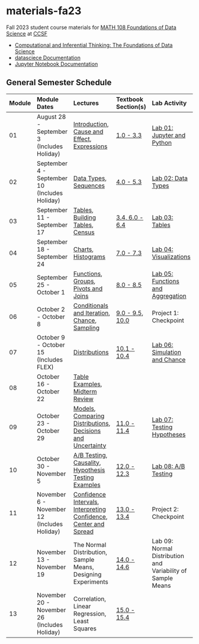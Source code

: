 # materials-fa23
Fall 2023 student course materials for [MATH 108 Foundations of Data Science](https://www.ccsf.edu/node/167501) at [CCSF](https://www.ccsf.edu)

* [Computational and Inferential Thinking: The Foundations of Data Science](https://inferentialthinking.com/)
* [datasciece Documentation](https://datascience.readthedocs.io/)
* [Jupyter Notebook Documentation](https://jupyter-notebook.readthedocs.io/)

## General Semester Schedule

|Module|Module Dates|Lectures|Textbook Section(s)|Lab Activity|Homework|Project|Exam|
|:----|:----|:----|:----|:----|:----|:----|:----|
|01|August 28 - September 3 (Includes Holiday)|[Introduction](https://ccsf.cloudbank.2i2c.cloud/hub/user-redirect/git-pull?repo=https%3A%2F%2Fgithub.com%2Fccsf-math-108%2Fmaterials-fa23&urlpath=tree%2Fmaterials-fa23%2Flec%2Flec01.ipynb&branch=main), [Cause and Effect](https://ccsf.cloudbank.2i2c.cloud/hub/user-redirect/git-pull?repo=https%3A%2F%2Fgithub.com%2Fccsf-math-108%2Fmaterials-fa23&urlpath=tree%2Fmaterials-fa23%2Flec%2Flec02.ipynb&branch=main), [Expressions](https://ccsf.cloudbank.2i2c.cloud/hub/user-redirect/git-pull?repo=https%3A%2F%2Fgithub.com%2Fccsf-math-108%2Fmaterials-fa23&urlpath=tree%2Fmaterials-fa23%2Flec%2Flec03.ipynb&branch=main)|[1.0 - 3.3](https://inferentialthinking.com/chapters/01/what-is-data-science.html)|[Lab 01: Jupyter and Python](https://ccsf.cloudbank.2i2c.cloud/hub/user-redirect/git-pull?repo=https%3A%2F%2Fgithub.com%2Fccsf-math-108%2Fmaterials-fa23&urlpath=tree%2Fmaterials-fa23%2Flab%2Flab01%2Fstudent%2Flab01.ipynb&branch=main)|[Homework 01: Causality and Expressions](https://ccsf.cloudbank.2i2c.cloud/hub/user-redirect/git-pull?repo=https%3A%2F%2Fgithub.com%2Fccsf-math-108%2Fmaterials-fa23&urlpath=tree%2Fmaterials-fa23%2Fhw%2Fhw01%2Fstudent%2Fhw01.ipynb&branch=main)| | |
|02|September 4 - September 10 (Includes Holiday)|[Data Types](https://ccsf.cloudbank.2i2c.cloud/hub/user-redirect/git-pull?repo=https%3A%2F%2Fgithub.com%2Fccsf-math-108%2Fmaterials-fa23&urlpath=tree%2Fmaterials-fa23%2Flec%2Flec04.ipynb&branch=main), [Sequences](https://ccsf.cloudbank.2i2c.cloud/hub/user-redirect/git-pull?repo=https%3A%2F%2Fgithub.com%2Fccsf-math-108%2Fmaterials-fa23&urlpath=tree%2Fmaterials-fa23%2Flec%2Flec05.ipynb&branch=main)|[4.0 - 5.3](https://inferentialthinking.com/chapters/04/Data_Types.html)|[Lab 02: Data Types](https://ccsf.cloudbank.2i2c.cloud/hub/user-redirect/git-pull?repo=https%3A%2F%2Fgithub.com%2Fccsf-math-108%2Fmaterials-fa23&urlpath=tree%2Fmaterials-fa23%2Flab%2Flab02%2Fstudent%2Flab02.ipynb&branch=main)|[Homework 02: Data Types](https://ccsf.cloudbank.2i2c.cloud/hub/user-redirect/git-pull?repo=https%3A%2F%2Fgithub.com%2Fccsf-math-108%2Fmaterials-fa23&urlpath=tree%2Fmaterials-fa23%2Fhw%2Fhw02%2Fstudent%2Fhw02.ipynb&branch=main)| | |
|03|September 11 - September 17|[Tables](https://ccsf.cloudbank.2i2c.cloud/hub/user-redirect/git-pull?repo=https%3A%2F%2Fgithub.com%2Fccsf-math-108%2Fmaterials-fa23&urlpath=tree%2Fmaterials-fa23%2Flec%2Flec06.ipynb&branch=main), [Building Tables](https://ccsf.cloudbank.2i2c.cloud/hub/user-redirect/git-pull?repo=https%3A%2F%2Fgithub.com%2Fccsf-math-108%2Fmaterials-fa23&urlpath=tree%2Fmaterials-fa23%2Flec%2Flec07.ipynb&branch=main), [Census](https://ccsf.cloudbank.2i2c.cloud/hub/user-redirect/git-pull?repo=https%3A%2F%2Fgithub.com%2Fccsf-math-108%2Fmaterials-fa23&urlpath=tree%2Fmaterials-fa23%2Flec%2Flec08.ipynb&branch=main)|[3.4, 6.0 - 6.4](https://inferentialthinking.com/chapters/03/4/Introduction_to_Tables.html)|[Lab 03: Tables](https://ccsf.cloudbank.2i2c.cloud/hub/user-redirect/git-pull?repo=https%3A%2F%2Fgithub.com%2Fccsf-math-108%2Fmaterials-fa23&urlpath=tree%2Fmaterials-fa23%2Flab%2Flab03%2Fstudent%2Flab03.ipynb&branch=main)|[Homework 03: Tables](https://ccsf.cloudbank.2i2c.cloud/hub/user-redirect/git-pull?repo=https%3A%2F%2Fgithub.com%2Fccsf-math-108%2Fmaterials-fa23&urlpath=tree%2Fmaterials-fa23%2Fhw%2Fhw03%2Fstudent%2Fhw03.ipynb&branch=main)| | |
|04|September 18 - September 24|[Charts](https://ccsf.cloudbank.2i2c.cloud/hub/user-redirect/git-pull?repo=https%3A%2F%2Fgithub.com%2Fccsf-math-108%2Fmaterials-fa23&urlpath=tree%2Fmaterials-fa23%2Flec%2Flec09.ipynb&branch=main), [Histograms](https://ccsf.cloudbank.2i2c.cloud/hub/user-redirect/git-pull?repo=https%3A%2F%2Fgithub.com%2Fccsf-math-108%2Fmaterials-fa23&urlpath=tree%2Fmaterials-fa23%2Flec%2Flec10.ipynb&branch=main)|[7.0 - 7.3](https://inferentialthinking.com/chapters/07/Visualization.html)|[Lab 04: Visualizations](https://ccsf.cloudbank.2i2c.cloud/hub/user-redirect/git-pull?repo=https%3A%2F%2Fgithub.com%2Fccsf-math-108%2Fmaterials-fa23&urlpath=tree%2Fmaterials-fa23%2Flab%2Flab04%2Fstudent%2Flab04.ipynb&branch=main)|[Homework 04: Visualizations](https://ccsf.cloudbank.2i2c.cloud/hub/user-redirect/git-pull?repo=https%3A%2F%2Fgithub.com%2Fccsf-math-108%2Fmaterials-fa23&urlpath=tree%2Fmaterials-fa23%2Fhw%2Fhw04%2Fstudent%2Fhw04.ipynb&branch=main)| | |
|05|September 25 - October 1|[Functions](https://ccsf.cloudbank.2i2c.cloud/hub/user-redirect/git-pull?repo=https%3A%2F%2Fgithub.com%2Fccsf-math-108%2Fmaterials-fa23&urlpath=tree%2Fmaterials-fa23%2Flec%2Flec11.ipynb&branch=main), [Groups](https://ccsf.cloudbank.2i2c.cloud/hub/user-redirect/git-pull?repo=https%3A%2F%2Fgithub.com%2Fccsf-math-108%2Fmaterials-fa23&urlpath=tree%2Fmaterials-fa23%2Flec%2Flec12.ipynb&branch=main), [Pivots and Joins](https://ccsf.cloudbank.2i2c.cloud/hub/user-redirect/git-pull?repo=https%3A%2F%2Fgithub.com%2Fccsf-math-108%2Fmaterials-fa23&urlpath=tree%2Fmaterials-fa23%2Flec%2Flec13.ipynb&branch=main)|[8.0 - 8.5](https://inferentialthinking.com/chapters/08/Functions_and_Tables.html)|[Lab 05: Functions and Aggregation](https://ccsf.cloudbank.2i2c.cloud/hub/user-redirect/git-pull?repo=https%3A%2F%2Fgithub.com%2Fccsf-math-108%2Fmaterials-fa23&urlpath=tree%2Fmaterials-fa23%2Flab%2Flab05%2Fstudent%2Flab05.ipynb&branch=main)|[Homework 05: Data Analysis](https://ccsf.cloudbank.2i2c.cloud/hub/user-redirect/git-pull?repo=https%3A%2F%2Fgithub.com%2Fccsf-math-108%2Fmaterials-fa23&urlpath=tree%2Fmaterials-fa23%2Fhw%2Fhw05%2Fstudent%2Fhw05.ipynb&branch=main)|[Project 1: World Population and Poverty](https://ccsf.cloudbank.2i2c.cloud/hub/user-redirect/git-pull?repo=https%3A%2F%2Fgithub.com%2Fccsf-math-108%2Fmaterials-fa23&urlpath=tree%2Fmaterials-fa23%2Fproject%2Fproject1%2Fstudent%2Fproject1.ipynb&branch=main)| |
|06|October 2 - October 8|[Conditionals and Iteration](https://ccsf.cloudbank.2i2c.cloud/hub/user-redirect/git-pull?repo=https%3A%2F%2Fgithub.com%2Fccsf-math-108%2Fmaterials-fa23&urlpath=tree%2Fmaterials-fa23%2Flec%2Flec14.ipynb&branch=main), [Chance](https://ccsf.cloudbank.2i2c.cloud/hub/user-redirect/git-pull?repo=https%3A%2F%2Fgithub.com%2Fccsf-math-108%2Fmaterials-fa23&urlpath=tree%2Fmaterials-fa23%2Flec%2Flec15.ipynb&branch=main), [Sampling](https://ccsf.cloudbank.2i2c.cloud/hub/user-redirect/git-pull?repo=https%3A%2F%2Fgithub.com%2Fccsf-math-108%2Fmaterials-fa23&urlpath=tree%2Fmaterials-fa23%2Flec%2Flec16.ipynb&branch=main)|[9.0 - 9.5](https://inferentialthinking.com/chapters/09/Randomness.html), [10.0](https://inferentialthinking.com/chapters/10/Sampling_and_Empirical_Distributions.html)|Project 1: Checkpoint|[Homework 06: Iteration and Chance](https://ccsf.cloudbank.2i2c.cloud/hub/user-redirect/git-pull?repo=https%3A%2F%2Fgithub.com%2Fccsf-math-108%2Fmaterials-fa23&urlpath=tree%2Fmaterials-fa23%2Fhw%2Fhw06%2Fstudent%2Fhw06.ipynb&branch=main)| | |
|07|October 9 - October 15 (Includes FLEX)|[Distributions](https://ccsf.cloudbank.2i2c.cloud/hub/user-redirect/git-pull?repo=https%3A%2F%2Fgithub.com%2Fccsf-math-108%2Fmaterials-fa23&urlpath=tree%2Fmaterials-fa23%2Flec%2Flec17.ipynb&branch=main)|[10.1 - 10.4](https://inferentialthinking.com/chapters/10/1/Empirical_Distributions.html)|[Lab 06: Simulation and Chance](https://ccsf.cloudbank.2i2c.cloud/hub/user-redirect/git-pull?repo=https%3A%2F%2Fgithub.com%2Fccsf-math-108%2Fmaterials-fa23&urlpath=tree%2Fmaterials-fa23%2Flab%2Flab06%2Fstudent%2Flab06.ipynb&branch=main)|[Homework 07: Simulation](https://ccsf.cloudbank.2i2c.cloud/hub/user-redirect/git-pull?repo=https%3A%2F%2Fgithub.com%2Fccsf-math-108%2Fmaterials-fa23&urlpath=tree%2Fmaterials-fa23%2Fhw%2Fhw07%2Fstudent%2Fhw07.ipynb&branch=main)| | |
|08|October 16 - October 22|[Table Examples](https://ccsf.cloudbank.2i2c.cloud/hub/user-redirect/git-pull?repo=https%3A%2F%2Fgithub.com%2Fccsf-math-108%2Fmaterials-fa23&urlpath=tree%2Fmaterials-fa23%2Flec%2Flec18.ipynb&branch=main), [Midterm Review](https://docs.google.com/presentation/d/1tB8t5d6IQ5X0IP5TjkGHN1NbRINugtRuHjyd69mqtOg)| | | | |Midterm|
|09|October 23 - October 29|[Models](https://ccsf.cloudbank.2i2c.cloud/hub/user-redirect/git-pull?repo=https%3A%2F%2Fgithub.com%2Fccsf-math-108%2Fmaterials-fa23&urlpath=tree%2Fmaterials-fa23%2Flec%2Flec20.ipynb&branch=main), [Comparing Distributions](https://ccsf.cloudbank.2i2c.cloud/hub/user-redirect/git-pull?repo=https%3A%2F%2Fgithub.com%2Fccsf-math-108%2Fmaterials-fa23&urlpath=tree%2Fmaterials-fa23%2Flec%2Flec21.ipynb&branch=main), [Decisions and Uncertainty](https://ccsf.cloudbank.2i2c.cloud/hub/user-redirect/git-pull?repo=https%3A%2F%2Fgithub.com%2Fccsf-math-108%2Fmaterials-fa23&urlpath=tree%2Fmaterials-fa23%2Flec%2Flec22.ipynb&branch=main)|[11.0 - 11.4](https://inferentialthinking.com/chapters/11/Testing_Hypotheses.html)|[Lab 07: Testing Hypotheses](https://ccsf.cloudbank.2i2c.cloud/hub/user-redirect/git-pull?repo=https%3A%2F%2Fgithub.com%2Fccsf-math-108%2Fmaterials-fa23&urlpath=tree%2Fmaterials-fa23%2Flab%2Flab07%2Fstudent%2Flab07.ipynb&branch=main)|[Homework 08: Testing Hypotheses](https://ccsf.cloudbank.2i2c.cloud/hub/user-redirect/git-pull?repo=https%3A%2F%2Fgithub.com%2Fccsf-math-108%2Fmaterials-fa23&urlpath=tree%2Fmaterials-fa23%2Fhw%2Fhw08%2Fstudent%2Fhw08.ipynb&branch=main)| | |
|10|October 30 - November 5|[A/B Testing](https://ccsf.cloudbank.2i2c.cloud/hub/user-redirect/git-pull?repo=https%3A%2F%2Fgithub.com%2Fccsf-math-108%2Fmaterials-fa23&urlpath=tree%2Fmaterials-fa23%2Flec%2Flec23.ipynb&branch=main), [Causality](https://ccsf.cloudbank.2i2c.cloud/hub/user-redirect/git-pull?repo=https%3A%2F%2Fgithub.com%2Fccsf-math-108%2Fmaterials-fa23&urlpath=tree%2Fmaterials-fa23%2Flec%2Flec24.ipynb&branch=main), [Hypothesis Testing Examples](https://ccsf.cloudbank.2i2c.cloud/hub/user-redirect/git-pull?repo=https%3A%2F%2Fgithub.com%2Fccsf-math-108%2Fmaterials-fa23&urlpath=tree%2Fmaterials-fa23%2Flec%2Flec25.ipynb&branch=main)|[12.0 - 12.3](https://inferentialthinking.com/chapters/12/Comparing_Two_Samples.html)|[Lab 08: A/B Testing](https://ccsf.cloudbank.2i2c.cloud/hub/user-redirect/git-pull?repo=https%3A%2F%2Fgithub.com%2Fccsf-math-108%2Fmaterials-fa23&urlpath=tree%2Fmaterials-fa23%2Flab%2Flab08%2Fstudent%2Flab08.ipynb&branch=main)|[Homework 09: A/B Testing](https://ccsf.cloudbank.2i2c.cloud/hub/user-redirect/git-pull?repo=https%3A%2F%2Fgithub.com%2Fccsf-math-108%2Fmaterials-fa23&urlpath=tree%2Fmaterials-fa23%2Fhw%2Fhw09%2Fstudent%2Fhw09.ipynb&branch=main)| | |
|11|November 6 - November 12 (Includes Holiday)|[Confidence Intervals](https://ccsf.cloudbank.2i2c.cloud/hub/user-redirect/git-pull?repo=https%3A%2F%2Fgithub.com%2Fccsf-math-108%2Fmaterials-fa23&urlpath=tree%2Fmaterials-fa23%2Flec%2Flec26.ipynb&branch=main), [Interpreting Confidence](https://ccsf.cloudbank.2i2c.cloud/hub/user-redirect/git-pull?repo=https%3A%2F%2Fgithub.com%2Fccsf-math-108%2Fmaterials-fa23&urlpath=tree%2Fmaterials-fa23%2Flec%2Flec27.ipynb&branch=main), [Center and Spread](https://ccsf.cloudbank.2i2c.cloud/hub/user-redirect/git-pull?repo=https%3A%2F%2Fgithub.com%2Fccsf-math-108%2Fmaterials-fa23&urlpath=tree%2Fmaterials-fa23%2Flec%2Flec28.ipynb&branch=main)|[13.0 - 13.4](https://inferentialthinking.com/chapters/13/Estimation.html)|Project 2: Checkpoint|[Homework 10: Confidence Intervals](https://ccsf.cloudbank.2i2c.cloud/hub/user-redirect/git-pull?repo=https%3A%2F%2Fgithub.com%2Fccsf-math-108%2Fmaterials-fa23&urlpath=tree%2Fmaterials-fa23%2Fhw%2Fhw10%2Fstudent%2Fhw10.ipynb&branch=main)|[Project 2: Climate](https://ccsf.cloudbank.2i2c.cloud/hub/user-redirect/git-pull?repo=https%3A%2F%2Fgithub.com%2Fccsf-math-108%2Fmaterials-fa23&urlpath=tree%2Fmaterials-fa23%2Fproject%2Fproject2%2Fstudent%2Fproject2.ipynb&branch=main)| |
|12|November 13 - November 19|The Normal Distribution, Sample Means, Designing Experiments|[14.0 - 14.6](https://inferentialthinking.com/chapters/14/Why_the_Mean_Matters.html)|Lab 09: Normal Distribution and Variability of Sample Means|Homework 11: Designing Experiments| | |
|13|November 20 - November 26 (Includes Holiday)|Correlation, Linear Regression, Least Squares|[15.0 - 15.4](https://inferentialthinking.com/chapters/15/Prediction.html)| | |Project 3: Movie Classification| |
